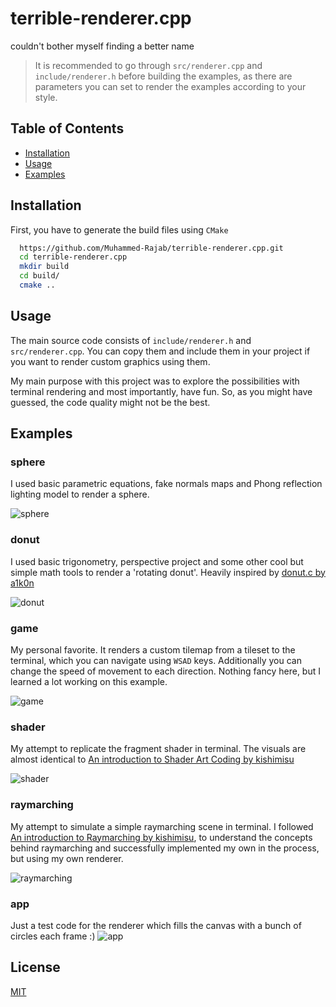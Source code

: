 
# terrible-renderer.cpp

couldn't bother myself finding a better name

> It is recommended to go through `src/renderer.cpp` and `include/renderer.h` before building the examples, as there are parameters you can set to render the examples according to your style.

## Table of Contents

- [Installation](#hi)
- [Usage](#hi)
- [Examples](#hi)
## Installation

First, you have to generate the build files using `CMake`

```bash
  https://github.com/Muhammed-Rajab/terrible-renderer.cpp.git
  cd terrible-renderer.cpp
  mkdir build
  cd build/
  cmake ..
```


## Usage

The main source code consists of `include/renderer.h` and `src/renderer.cpp`. You can copy them and include them in your project if you want to render custom graphics using them.

My main purpose with this project was to explore the possibilities with terminal rendering and most importantly, have fun. So, as you might have guessed, the code quality might not be the best.

## Examples

### sphere

I used basic parametric equations, fake normals maps and Phong reflection lighting model to render a sphere.

![sphere](screenshots/sphere.png)

### donut

I used basic trigonometry, perspective project and some other cool but simple math tools to render a 'rotating donut'. Heavily inspired by [donut.c by a1k0n](https://www.a1k0n.net/2011/07/20/donut-math.html)

![donut](screenshots/donut.png)

### game

My personal favorite. It renders a custom tilemap from a tileset to the terminal, which you can navigate using `WSAD` keys. Additionally you can change the speed of movement to each direction. Nothing fancy here, but I learned a lot working on this example.

![game](screenshots/game.png)

### shader

My attempt to replicate the fragment shader in terminal. The visuals are almost identical to [An introduction to Shader Art Coding
 by kishimisu](https://www.youtube.com/watch?v=f4s1h2YETNY&ab_channel=kishimisu)

![shader](screenshots/shader.png)

### raymarching

My attempt to simulate a simple raymarching scene in terminal. I followed [An introduction to Raymarching by kishimisu](https://www.youtube.com/watch?v=khblXafu7iA&t=1312s&ab_channel=kishimisu), to understand the concepts behind raymarching and successfully implemented my own in the process, but using my own renderer.

![raymarching](screenshots/raymarching.png)

### app

Just a test code for the renderer which fills the canvas with a bunch of circles each frame :)
![app](screenshots/app.png)

## License

[MIT](https://choosealicense.com/licenses/mit/)

